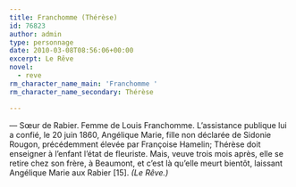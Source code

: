 ```yaml
---
title: Franchomme (Thérèse)
id: 76823
author: admin
type: personnage
date: 2010-03-08T08:56:06+00:00
excerpt: Le Rêve
novel:
  - reve
rm_character_name_main: 'Franchomme '
rm_character_name_secondary: Thérèse

---
```

— Sœur de Rabier. Femme de Louis Franchomme. L&rsquo;assistance publique lui a confié, le 20 juin 1860, Angélique Marie, fille non déclarée de Sidonie Rougon, précédemment élevée par Françoise Hamelin; Thérèse doit enseigner à l&rsquo;enfant l&rsquo;état de fleuriste. Mais, veuve trois mois après, elle se retire chez son frère, à Beaumont, et c&rsquo;est là qu&rsquo;elle meurt bientôt, laissant Angélique Marie aux Rabier [15]. _(Le Rêve.)_